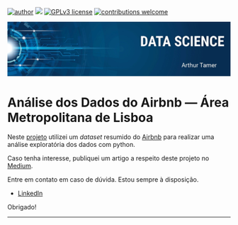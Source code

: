 [![author](https://img.shields.io/badge/author-ArthurTamer-red.svg)](https://www.linkedin.com/in/arthur-tamer/) [![](https://img.shields.io/badge/python-3.7+-blue.svg)](https://www.python.org/downloads/release/python-365/) [![GPLv3 license](https://img.shields.io/badge/License-GPLv3-blue.svg)](http://perso.crans.org/besson/LICENSE.html) [![contributions welcome](https://img.shields.io/badge/contributions-welcome-brightgreen.svg?style=flat)](https://github.com/Arthur-Tamer/Analise_Airbnb_AreaMetropolitanaDeLisboa/issues)
<p align="center">
  <img src="banner.jpeg" >
</p>

# Análise dos Dados do Airbnb — Área Metropolitana de Lisboa

Neste [projeto](https://bit.ly/Analise_Airbnb_AreaMetropolitanaDeLisboa_Github) utilizei um *dataset* resumido do [Airbnb](http://insideairbnb.com/get-the-data.html) para realizar uma análise exploratória dos dados com python.

Caso tenha interesse, publiquei um artigo a respeito deste projeto no [Medium](https://fabiocceruti.medium.com/an%C3%A1lise-dos-dados-do-airbnb-da-cidade-de-lisboa-55cbfb503fbd).


Entre em contato em caso de dúvida. Estou sempre à disposição.

* [LinkedIn](https://www.linkedin.com/in/arthur-tamer/)

Obrigado!

-----------------------------------------------------
